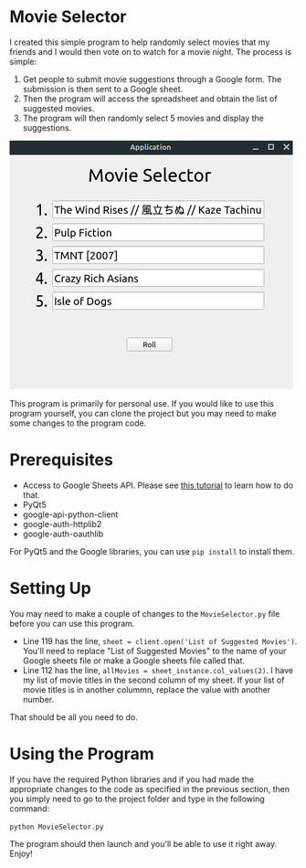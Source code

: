 # Movie Selector
I created this simple program to help randomly select movies that my friends and I would then vote on to watch for a movie night. The process is simple:

1. Get people to submit movie suggestions through a Google form. The submission is then sent to a Google sheet. 
2. Then the program will access the spreadsheet and obtain the list of suggested movies.
3. The program will then randomly select 5 movies and display the suggestions.

![](example.png)

This program is primarily for personal use. If you would like to use this program yourself, you can clone the project but you may need to make some changes to the program code. 

# Prerequisites

* Access to Google Sheets API. Please see [this tutorial](https://developers.google.com/sheets/api/quickstart/python) to learn how to do that. 
* PyQt5
* google-api-python-client 
* google-auth-httplib2 
* google-auth-oauthlib

For PyQt5 and the Google libraries, you can use `pip install` to install them.

# Setting Up

You may need to make a couple of changes to the `MovieSelector.py` file before you can use this program.

* Line 119 has the line, `sheet = client.open('List of Suggested Movies')`. You'll need to replace "List of Suggested Movies" to the name of your Google sheets file or make a Google sheets file called that.
* Line 112 has the line, `allMovies = sheet_instance.col_values(2)`. I have my list of movie titles in the second column of my sheet. If your list of movie titles is in another colummn, replace the value with another number.

That should be all you need to do.

# Using the Program

If you have the required Python libraries and if you had made the appropriate changes to the code as specified in the previous section, then you simply need to go to the project folder and type in the following command:

`python MovieSelector.py`

The program should then launch and you'll be able to use it right away. Enjoy!